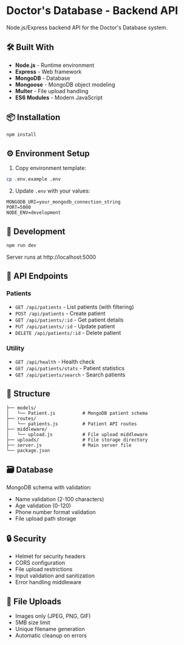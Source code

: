 # Doctor's Database - Backend API

Node.js/Express backend API for the Doctor's Database system.

## 🛠️ Built With

- **Node.js** - Runtime environment
- **Express** - Web framework
- **MongoDB** - Database
- **Mongoose** - MongoDB object modeling
- **Multer** - File upload handling
- **ES6 Modules** - Modern JavaScript

## 📦 Installation

```bash
npm install
```

## ⚙️ Environment Setup

1. Copy environment template:
```bash
cp .env.example .env
```

2. Update `.env` with your values:
```env
MONGODB_URI=your_mongodb_connection_string
PORT=5000
NODE_ENV=development
```

## 🚀 Development

```bash
npm run dev
```

Server runs at http://localhost:5000

## 📡 API Endpoints

### Patients
- `GET /api/patients` - List patients (with filtering)
- `POST /api/patients` - Create patient
- `GET /api/patients/:id` - Get patient details
- `PUT /api/patients/:id` - Update patient
- `DELETE /api/patients/:id` - Delete patient

### Utility
- `GET /api/health` - Health check
- `GET /api/patients/stats` - Patient statistics
- `GET /api/patients/search` - Search patients

## 📁 Structure

```
├── models/
│   └── Patient.js          # MongoDB patient schema
├── routes/
│   └── patients.js         # Patient API routes
├── middleware/
│   └── upload.js           # File upload middleware
├── uploads/                # File storage directory
├── server.js               # Main server file
└── package.json
```

## 🗃️ Database

MongoDB schema with validation:
- Name validation (2-100 characters)
- Age validation (0-120)
- Phone number format validation
- File upload path storage

## 🔒 Security

- Helmet for security headers
- CORS configuration
- File upload restrictions
- Input validation and sanitization
- Error handling middleware

## 📄 File Uploads

- Images only (JPEG, PNG, GIF)
- 5MB size limit
- Unique filename generation
- Automatic cleanup on errors
